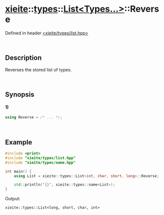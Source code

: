 # [xieite](../../../../../xieite.md)\:\:[types](../../../../../types.md)\:\:[List<Types...>](../../../list.md)\:\:Reverse
Defined in header [<xieite/types/list.hpp>](../../../../../../include/xieite/types/list.hpp)

&nbsp;

## Description
Reverses the stored list of types.

&nbsp;

## Synopsis
#### 1)
```cpp
using Reverse = /* ... */;
```

&nbsp;

## Example
```cpp
#include <print>
#include "xieite/types/list.hpp"
#include "xieite/types/name.hpp"

int main() {
    using List = xieite::types::List<int, char, short, long>::Reverse;

    std::println("{}", xieite::types::name<List>);
}
```
Output:
```
xieite::types::List<long, short, char, int>
```

